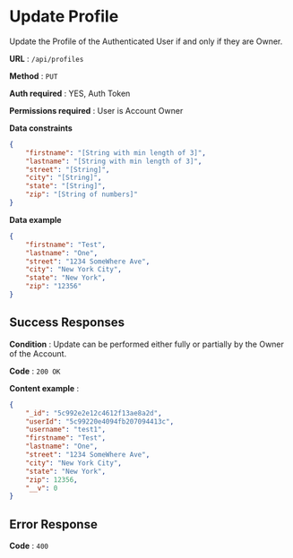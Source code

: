 # Update Profile

Update the Profile of the Authenticated User if and only if they are Owner.

**URL** : `/api/profiles`

**Method** : `PUT`

**Auth required** : YES, Auth Token

**Permissions required** : User is Account Owner

**Data constraints**

```json
{
	"firstname": "[String with min length of 3]",
	"lastname": "[String with min length of 3]",
	"street": "[String]",
	"city": "[String]",
	"state": "[String]",
	"zip": "[String of numbers]"
}
```

**Data example** 

```json
{
	"firstname": "Test",
	"lastname": "One",
	"street": "1234 SomeWhere Ave",
	"city": "New York City",
	"state": "New York",
	"zip": "12356"
}
```

## Success Responses

**Condition** : Update can be performed either fully or partially by the Owner
of the Account.

**Code** : `200 OK`

**Content example** :

```json
{
    "_id": "5c992e2e12c4612f13ae8a2d",
    "userId": "5c99220e4094fb207094413c",
    "username": "test1",
    "firstname": "Test",
    "lastname": "One",
    "street": "1234 SomeWhere Ave",
    "city": "New York City",
    "state": "New York",
    "zip": 12356,
    "__v": 0
}
```

## Error Response

**Code** : `400`


